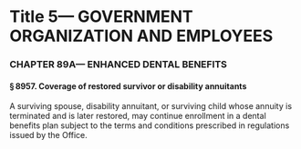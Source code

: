 
# Title 5— GOVERNMENT ORGANIZATION AND EMPLOYEES
### CHAPTER 89A— ENHANCED DENTAL BENEFITS
#### § 8957. Coverage of restored survivor or disability annuitants

A surviving spouse, disability annuitant, or surviving child whose annuity is terminated and is later restored, may continue enrollment in a dental benefits plan subject to the terms and conditions prescribed in regulations issued by the Office.
